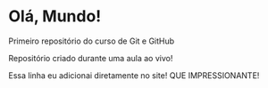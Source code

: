 # Olá, Mundo!
 Primeiro repositório do curso de Git e GitHub

 Repositório criado durante uma aula ao vivo!

 Essa linha eu adicionai diretamente no site! QUE IMPRESSIONANTE!
